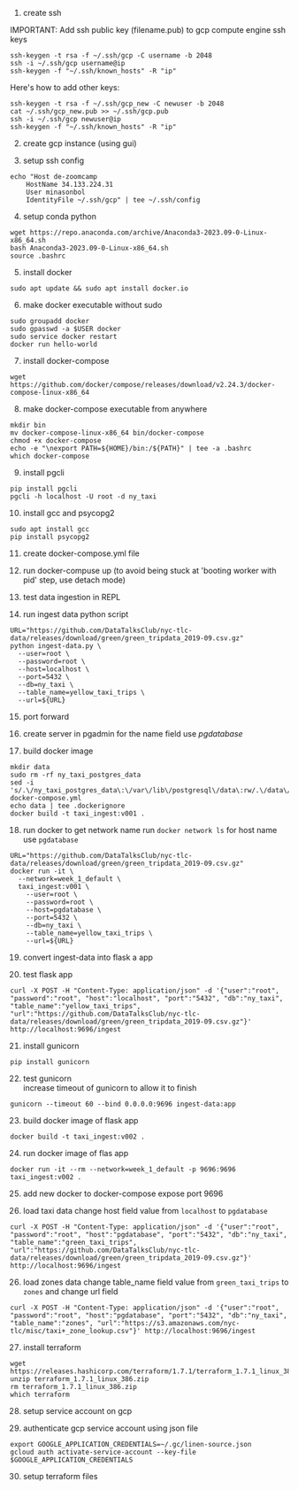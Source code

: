 1) create ssh 

IMPORTANT: Add ssh public key (filename.pub) to gcp compute engine ssh keys

```
ssh-keygen -t rsa -f ~/.ssh/gcp -C username -b 2048  
ssh -i ~/.ssh/gcp username@ip  
ssh-keygen -f "~/.ssh/known_hosts" -R "ip"
```

Here's how to add other keys:

```
ssh-keygen -t rsa -f ~/.ssh/gcp_new -C newuser -b 2048
cat ~/.ssh/gcp_new.pub >> ~/.ssh/gcp.pub
ssh -i ~/.ssh/gcp newuser@ip
ssh-keygen -f "~/.ssh/known_hosts" -R "ip"
```


2) create gcp instance (using gui)

3) setup ssh config    

```
echo "Host de-zoomcamp
	HostName 34.133.224.31
	User minasonbol
	IdentityFile ~/.ssh/gcp" | tee ~/.ssh/config 
```	
4) setup conda python   
```
wget https://repo.anaconda.com/archive/Anaconda3-2023.09-0-Linux-x86_64.sh
bash Anaconda3-2023.09-0-Linux-x86_64.sh
source .bashrc
```
5) install docker   
```
sudo apt update && sudo apt install docker.io
```

6) make docker executable without sudo
```
sudo groupadd docker
sudo gpasswd -a $USER docker
sudo service docker restart
docker run hello-world
```

7) install docker-compose 
```
wget https://github.com/docker/compose/releases/download/v2.24.3/docker-compose-linux-x86_64 
```

8) make docker-compose executable from anywhere
```
mkdir bin
mv docker-compose-linux-x86_64 bin/docker-compose 
chmod +x docker-compose 
echo -e "\nexport PATH=${HOME}/bin:/${PATH}" | tee -a .bashrc 
which docker-compose 
```

9) install pgcli 
```
pip install pgcli
pgcli -h localhost -U root -d ny_taxi
```

10) install gcc and psycopg2 
```
sudo apt install gcc
pip install psycopg2
```

11) create docker-compose.yml file 

12) run docker-compuse up (to avoid being stuck at 'booting worker with pid' step, use detach mode)

13) test data ingestion in REPL 

14) run ingest data python script
```
URL="https://github.com/DataTalksClub/nyc-tlc-data/releases/download/green/green_tripdata_2019-09.csv.gz"
python ingest-data.py \
  --user=root \
  --password=root \
  --host=localhost \
  --port=5432 \
  --db=ny_taxi \
  --table_name=yellow_taxi_trips \
  --url=${URL}
```

15) port forward

16) create server in pgadmin
for the name field use *pgdatabase*

17) build docker image
```
mkdir data
sudo rm -rf ny_taxi_postgres_data
sed -i 's/.\/ny_taxi_postgres_data\:\/var\/lib\/postgresql\/data\:rw/.\/data\/ny_taxi_postgres_data\:\/var\/lib\/postgresql\/data\:rw/g' docker-compose.yml
echo data | tee .dockerignore
docker build -t taxi_ingest:v001 .
```

18) run docker
to get network name run `docker network ls` 
for host name use `pgdatabase`
```
URL="https://github.com/DataTalksClub/nyc-tlc-data/releases/download/green/green_tripdata_2019-09.csv.gz"
docker run -it \
  --network=week_1_default \
  taxi_ingest:v001 \
    --user=root \
    --password=root \
    --host=pgdatabase \
    --port=5432 \
    --db=ny_taxi \
    --table_name=yellow_taxi_trips \
    --url=${URL}
```
19) convert ingest-data into flask a app

20) test flask app
```
curl -X POST -H "Content-Type: application/json" -d '{"user":"root", "password":"root", "host":"localhost", "port":"5432", "db":"ny_taxi", "table_name":"yellow_taxi_trips", "url":"https://github.com/DataTalksClub/nyc-tlc-data/releases/download/green/green_tripdata_2019-09.csv.gz"}' http://localhost:9696/ingest
```

21) install gunicorn 
```
pip install gunicorn
```

22) test gunicorn   
increase timeout of gunicorn to allow it to finish
```
gunicorn --timeout 60 --bind 0.0.0.0:9696 ingest-data:app
```

23) build docker image of flask app
```
docker build -t taxi_ingest:v002 .
```

24) run docker image of flas app
```
docker run -it --rm --network=week_1_default -p 9696:9696 taxi_ingest:v002 .
```

25) add new docker to docker-compose
expose port 9696

26) load taxi data 
change host field value from `localhost` to `pgdatabase`
```
curl -X POST -H "Content-Type: application/json" -d '{"user":"root", "password":"root", "host":"pgdatabase", "port":"5432", "db":"ny_taxi", "table_name":"green_taxi_trips", "url":"https://github.com/DataTalksClub/nyc-tlc-data/releases/download/green/green_tripdata_2019-09.csv.gz"}' http://localhost:9696/ingest
```

26) load zones data 
change table_name field value from `green_taxi_trips` to `zones` and change url field
```
curl -X POST -H "Content-Type: application/json" -d '{"user":"root", "password":"root", "host":"pgdatabase", "port":"5432", "db":"ny_taxi", "table_name":"zones", "url":"https://s3.amazonaws.com/nyc-tlc/misc/taxi+_zone_lookup.csv"}' http://localhost:9696/ingest
```

27) install terraform
```
wget https://releases.hashicorp.com/terraform/1.7.1/terraform_1.7.1_linux_386.zip
unzip terraform_1.7.1_linux_386.zip 
rm terraform_1.7.1_linux_386.zip 
which terraform
```

28) setup service account on gcp

29) authenticate gcp service account using json file
```
export GOOGLE_APPLICATION_CREDENTIALS=~/.gc/linen-source.json
gcloud auth activate-service-account --key-file $GOOGLE_APPLICATION_CREDENTIALS
```

30) setup terraform files
